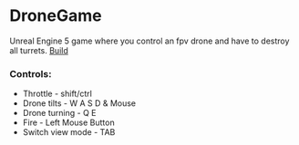 # DroneGame
Unreal Engine 5 game where you control an fpv drone and have to destroy all turrets.
<a href="https://github.com/Ivan-Seleznov/DroneGame/releases/tag/Build">Build</a>
<h3>Controls:</h3>
<ul>
  <li>Throttle - shift/ctrl</li>
  <li>Drone tilts - W A S D & Mouse</li>
  <li>Drone turning - Q E</li>
  <li>Fire - Left Mouse Button</li>
  <li>Switch view mode - TAB</li>
</ul>

